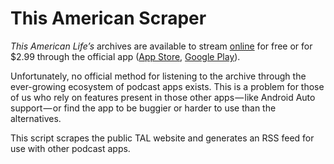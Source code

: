 # This American Scraper

_This American Life’s_ archives are available to stream [online][1] for free or
for $2.99 through the official app ([App Store][2], [Google Play][3]).

Unfortunately, no official method for listening to the archive through the
ever-growing ecosystem of podcast apps exists. This is a problem for those of us
who rely on features present in those other apps — like Android Auto
support — or find the app to be buggier or harder to use than the alternatives.

This script scrapes the public TAL website and generates an RSS feed for use
with other podcast apps.

[1]: https://www.thisamericanlife.org/
[2]: https://itunes.apple.com/us/app/this-american-life/id348530331
[3]: https://play.google.com/store/apps/details?id=org.prx.talbot
